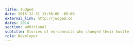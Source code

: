 ```yaml
---
title: Judged
date: 2015-12-31 13:58:00 -05:00
external_link: http://judged.co
dates: 2014
section: additional
subtitle: Stories of ex-convicts who changed their hustle
role: Developer
---
```


